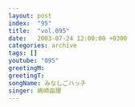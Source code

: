 ```yaml
---
layout: post
index:  "95"
title:  "vol.095"
date:   2003-07-24 12:00:00 +0300
categories: archive
tags: []
youtube: "095"
greetingM: 
greetingT: 
songName: みなしごハッチ
singer: 嶋崎由理
---
```

